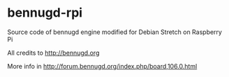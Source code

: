 # bennugd-rpi

Source code of bennugd engine modified for Debian Stretch on Raspberry Pi

All credits to http://bennugd.org

More info in http://forum.bennugd.org/index.php/board,106.0.html
